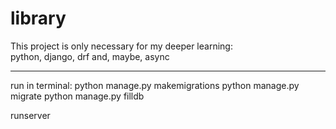 # library

This project is only necessary for my deeper learning: <br> python, django, drf and, maybe, async

----------------------------------------------------
run in terminal:
python manage.py makemigrations
python manage.py migrate
python manage.py filldb

runserver
